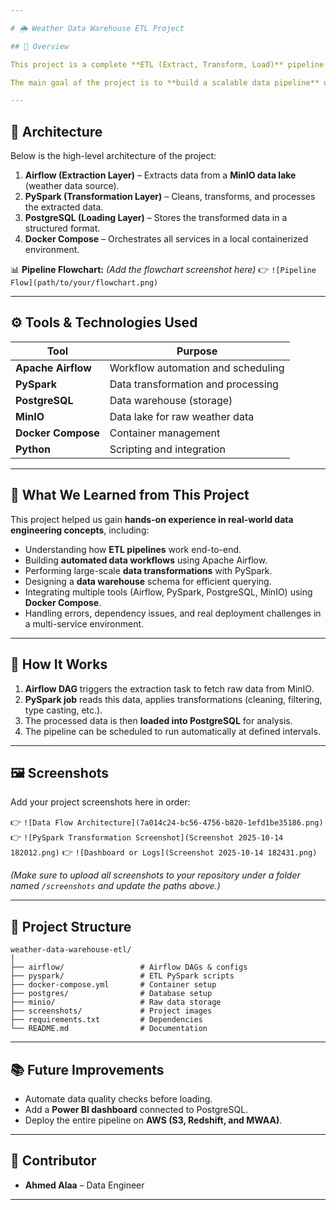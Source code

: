 ```yaml
---

# 🌦️ Weather Data Warehouse ETL Project

## 📘 Overview

This project is a complete **ETL (Extract, Transform, Load)** pipeline designed to collect weather data, process it, and load it into a **PostgreSQL data warehouse** for further analysis.

The main goal of the project is to **build a scalable data pipeline** using modern data engineering tools like **Apache Airflow**, **PySpark**, and **PostgreSQL**, ensuring data reliability, automation, and efficiency.

---
```


## 🧩 Architecture

Below is the high-level architecture of the project:

1. **Airflow (Extraction Layer)** – Extracts data from a **MinIO data lake** (weather data source).
2. **PySpark (Transformation Layer)** – Cleans, transforms, and processes the extracted data.
3. **PostgreSQL (Loading Layer)** – Stores the transformed data in a structured format.
4. **Docker Compose** – Orchestrates all services in a local containerized environment.

📊 **Pipeline Flowchart:**
*(Add the flowchart screenshot here)*
👉 `![Pipeline Flow](path/to/your/flowchart.png)`

---

## ⚙️ Tools & Technologies Used

| Tool               | Purpose                            |
| ------------------ | ---------------------------------- |
| **Apache Airflow** | Workflow automation and scheduling |
| **PySpark**        | Data transformation and processing |
| **PostgreSQL**     | Data warehouse (storage)           |
| **MinIO**          | Data lake for raw weather data     |
| **Docker Compose** | Container management               |
| **Python**         | Scripting and integration          |

---

## 🧠 What We Learned from This Project

This project helped us gain **hands-on experience in real-world data engineering concepts**, including:

* Understanding how **ETL pipelines** work end-to-end.
* Building **automated data workflows** using Apache Airflow.
* Performing large-scale **data transformations** with PySpark.
* Designing a **data warehouse** schema for efficient querying.
* Integrating multiple tools (Airflow, PySpark, PostgreSQL, MinIO) using **Docker Compose**.
* Handling errors, dependency issues, and real deployment challenges in a multi-service environment.

---

## 🚀 How It Works

1. **Airflow DAG** triggers the extraction task to fetch raw data from MinIO.
2. **PySpark job** reads this data, applies transformations (cleaning, filtering, type casting, etc.).
3. The processed data is then **loaded into PostgreSQL** for analysis.
4. The pipeline can be scheduled to run automatically at defined intervals.

---

## 🖼️ Screenshots

Add your project screenshots here in order:

👉 `![Data Flow Architecture](7a014c24-bc56-4756-b820-1efd1be35186.png)`
👉 `![PySpark Transformation Screenshot](Screenshot 2025-10-14 182012.png)`
👉 `![Dashboard or Logs](Screenshot 2025-10-14 182431.png)`

*(Make sure to upload all screenshots to your repository under a folder named `/screenshots` and update the paths above.)*

---

## 🧩 Project Structure

```
weather-data-warehouse-etl/
│
├── airflow/                 # Airflow DAGs & configs
├── pyspark/                 # ETL PySpark scripts
├── docker-compose.yml       # Container setup
├── postgres/                # Database setup
├── minio/                   # Raw data storage
├── screenshots/             # Project images
├── requirements.txt         # Dependencies
└── README.md                # Documentation
```

---

## 📚 Future Improvements

* Automate data quality checks before loading.
* Add a **Power BI dashboard** connected to PostgreSQL.
* Deploy the entire pipeline on **AWS (S3, Redshift, and MWAA)**.

---

## 👥 Contributor

* **Ahmed Alaa** – Data Engineer

---
